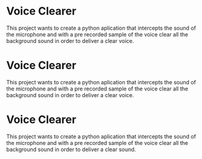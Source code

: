 
# Voice Clearer

This project wants to create a python aplication 
that intercepts the sound of the microphone and with
a pre recorded sample of the voice clear all the
background sound in order to deliver a clear voice.



# Voice Clearer

This project wants to create a python aplication 
that intercepts the sound of the microphone and with
a pre recorded sample of the voice clear all the
background sound in order to deliver a clear voice.



# Voice Clearer

This project wants to create a python aplication 
that intercepts the sound of the microphone and with
a pre recorded sample of the voice clear all the
background sound in order to deliver a clear sound.

 
